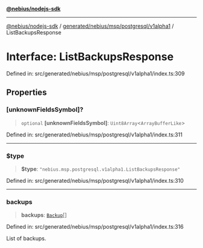 [**@nebius/nodejs-sdk**](../../../../../../README.md)

---

[@nebius/nodejs-sdk](../../../../../../README.md) / [generated/nebius/msp/postgresql/v1alpha1](../README.md) / ListBackupsResponse

# Interface: ListBackupsResponse

Defined in: src/generated/nebius/msp/postgresql/v1alpha1/index.ts:309

## Properties

### \[unknownFieldsSymbol\]?

> `optional` **\[unknownFieldsSymbol\]**: `Uint8Array`\<`ArrayBufferLike`\>

Defined in: src/generated/nebius/msp/postgresql/v1alpha1/index.ts:311

---

### $type

> **$type**: `"nebius.msp.postgresql.v1alpha1.ListBackupsResponse"`

Defined in: src/generated/nebius/msp/postgresql/v1alpha1/index.ts:310

---

### backups

> **backups**: [`Backup`](Backup.md)[]

Defined in: src/generated/nebius/msp/postgresql/v1alpha1/index.ts:316

List of backups.
